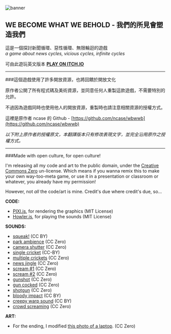 ![banner](https://i.imgur.com/f6FcrhT.png)

## WE BECOME WHAT WE BEHOLD - 我們的所見會塑造我們
這是一個探討新聞循環、惡性循環、無限輪迴的遊戲 <br>
*a game about news cycles, vicious cycles, infinite cycles*

可由此遊玩英文版本 **[PLAY ON ITCH.IO](https://ncase.itch.io/wbwwb)**

---
###這個遊戲使用了許多開放資源，也將回饋於開放文化

原作者公開了所有程式碼及美術資源，並同意任何人重製這款遊戲，不需要特別的允許。

不過因為遊戲同時也使用他人的開放資源，重製時也請注意相關資源的授權方式。

這裡是原作者 ncase 的 Github - [https://github.com/ncase/wbwwb](https://github.com/ncase/wbwwb)

*以下附上原作者的授權原文，本翻譯版本只有修改表現文字，並完全沿用原作之授權方式。*

---

###Made with open culture, for open culture!

I'm releasing all my code and art to the public domain, under the [Creative Commons Zero](http://creativecommons.org/publicdomain/zero/1.0/) un-license. Which means if you wanna remix this to make your own way-too-meta game, or use it in a presentation or classroom or whatever, you already have my permission!

However, not *all* the code/art is mine. Credit's due where credit's due, so...

**CODE:**
- [PIXI.js](https://github.com/pixijs/pixi.js), for rendering the graphics (MIT License)
- [Howler.js](https://github.com/goldfire/howler.js), for playing the sounds (MIT License)

**SOUNDS:**
- [squeak!](https://www.freesound.org/people/ermfilm/sounds/130011/) (CC BY)
- [park ambience](https://www.freesound.org/people/Mafon2/sounds/274175/) (CC Zero)
- [camera shutter](https://www.freesound.org/people/uEffects/sounds/207865/) (CC Zero)
- [single cricket](https://www.freesound.org/people/cs272/sounds/77034/) (CC-BY)
- [multiple crickets](https://www.freesound.org/people/alienistcog/sounds/124583/) (CC Zero)
- [news jingle](https://www.freesound.org/people/Tuben/sounds/272044/) (CC Zero)
- [scream #1](https://www.freesound.org/people/GreatNate98/sounds/353086/) (CC Zero)
- [scream #2](https://www.freesound.org/people/mariallinas/sounds/222649/) (CC Zero)
- [gunshot](https://www.freesound.org/people/mitchelk/sounds/136766/) (CC Zero)
- [gun cocked](https://www.freesound.org/people/martian/sounds/182229/) (CC Zero)
- [shotgun](https://www.freesound.org/people/lensflare8642/sounds/145209/) (CC Zero)
- [bloody impact](https://www.freesound.org/people/Hybrid_V/sounds/319590/) (CC BY)
- [creepy warp sound](https://www.freesound.org/people/Andromadax24/sounds/184476/) (CC BY)
- [crowd screaming](https://www.freesound.org/people/MultiMax2121/sounds/156860/) (CC Zero)

**ART:**
- For the ending, I modified [this photo of a laptop](https://unsplash.com/photos/XyNi3rUEReE). (CC Zero)
